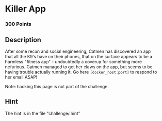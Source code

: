 # Killer App

### 300 Points

## Description
After some recon and social engineering, Catmen has discovered an app that all the K9's have on their phones, that on the surface appears to be a harmless "fitness app" - undoubtedly a coverup for something more nefurious. Catmen managed to get her claws on the app, but seems to be having trouble actually running it. Go here `[docker_host:port]` to respond to her email ASAP!

Note: hacking this page is not part of the challenge.

## Hint
The hint is in the file "challenge/.hint"
